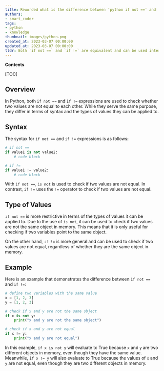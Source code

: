 ```yaml
---
title: Reworded what is the difference between 'python if not ==' and 'if !='?
authors:
- smart_coder
tags:
- python
- knowledge
thumbnail: images/python.png
created_at: 2023-03-07 00:00:00
updated_at: 2023-03-07 00:00:00
tldr: Both `if not ==` and `if !=` are equivalent and can be used interchangeably in Python.
---
```


**Contents**

[TOC]

Overview
---

In Python, both `if not ==` and `if !=` expressions are used to check whether two values are not equal to each other. While they serve the same purpose, they differ in terms of syntax and the types of values they can be applied to.

Syntax
---

The syntax for `if not ==` and `if !=` expressions is as follows:

```python
# if not ==
if value1 is not value2:
    # code block

# if !=
if value1 != value2:
    # code block
```

With `if not ==`, `is not` is used to check if two values are not equal. In contrast, `if !=` uses the `!=` operator to check if two values are not equal.

Type of Values
---

`if not ==` is more restrictive in terms of the types of values it can be applied to. Due to the use of `is not`, it can be used to check if two values are not the same object in memory. This means that it is only useful for checking if two variables point to the same object.

On the other hand, `if !=` is more general and can be used to check if two values are not equal, regardless of whether they are the same object in memory.

Example
---

Here is an example that demonstrates the difference between `if not ==` and `if !=`:

```python
# define two variables with the same value
x = [1, 2, 3]
y = [1, 2, 3]

# check if x and y are not the same object
if x is not y:
    print("x and y are not the same object")

# check if x and y are not equal
if x != y:
    print("x and y are not equal")
```

In this example, `if x is not y` will evaluate to True because `x` and `y` are two different objects in memory, even though they have the same value. Meanwhile, `if x != y` will also evaluate to True because the values of `x` and `y` are not equal, even though they are two different objects in memory.
